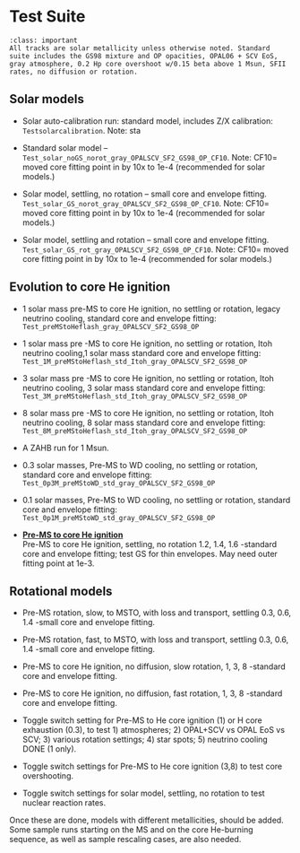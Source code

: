 Test Suite
==========

```{admonition} Defaults
:class: important
All tracks are solar metallicity unless otherwise noted. Standard suite includes the GS98 mixture and OP opacities, OPAL06 + SCV EoS, gray atmosphere, 0.2 Hp core overshoot w/0.15 beta above 1 Msun, SFII rates, no diffusion or rotation.  
```

## Solar models

- Solar auto-calibration run: standard model, includes Z/X calibration: `Testsolarcalibration`. Note: sta 

- Standard solar model – `Test_solar_noGS_norot_gray_OPALSCV_SF2_GS98_OP_CF10`. Note: CF10= moved core fitting point in by 10x to 1e-4 (recommended for solar models.) 

- Solar model, settling, no rotation – small core and envelope fitting. `Test_solar_GS_norot_gray_OPALSCV_SF2_GS98_OP_CF10`. Note: CF10= moved core fitting point in by 10x to 1e-4 (recommended for solar models.) 

- Solar model, settling and rotation – small core and envelope fitting. `Test_solar_GS_rot_gray_OPALSCV_SF2_GS98_OP_CF10`. Note: CF10= moved core fitting point in by 10x to 1e-4 (recommended for solar models.)

## Evolution to core He ignition

- 1 solar mass pre-MS to core He ignition, no settling or rotation, legacy neutrino cooling, standard core and envelope fitting: `Test_preMStoHeflash_gray_OPALSCV_SF2_GS98_OP`

- 1 solar mass pre -MS to core He ignition, no settling or rotation, Itoh neutrino cooling,1 solar mass standard core and envelope fitting: `Test_1M_preMStoHeflash_std_Itoh_gray_OPALSCV_SF2_GS98_OP`

- 3 solar mass pre -MS to core He ignition, no settling or rotation, Itoh neutrino cooling, 3 solar mass standard core and envelope fitting: `Test_3M_preMStoHeflash_std_Itoh_gray_OPALSCV_SF2_GS98_OP`

- 8 solar mass pre -MS to core He ignition, no settling or rotation, Itoh neutrino cooling, 8 solar mass standard core and envelope fitting: `Test_8M_preMStoHeflash_std_Itoh_gray_OPALSCV_SF2_GS98_OP` 

- A ZAHB run for 1 Msun. 

- 0.3 solar masses, Pre-MS to WD cooling, no settling or rotation, standard core and envelope fitting: `Test_0p3M_preMStoWD_std_gray_OPALSCV_SF2_GS98_OP` 

- 0.1 solar masses, Pre-MS to WD cooling, no settling or rotation, standard core and envelope fitting: `Test_0p1M_preMStoWD_std_gray_OPALSCV_SF2_GS98_OP` 

- [**Pre-MS to core He ignition**]()\
Pre-MS to core He ignition, settling, no rotation 1.2, 1.4, 1.6 -standard core and envelope fitting; test GS for thin envelopes. May need outer fitting point at 1e-3. 

## Rotational models

- Pre-MS rotation, slow, to MSTO, with loss and transport, settling 0.3, 0.6, 1.4 -small core and envelope fitting. 

- Pre-MS rotation, fast, to MSTO, with loss and transport, settling 0.3, 0.6, 1.4 -small core and envelope fitting. 

- Pre-MS to core He ignition, no diffusion, slow rotation, 1, 3, 8 -standard core and envelope fitting. 

- Pre-MS to core He ignition, no diffusion, fast rotation, 1, 3, 8 -standard core and envelope fitting. 

- Toggle switch setting for Pre-MS to He core ignition (1) or H core exhaustion (0.3), to test 1) atmospheres; 2) OPAL+SCV vs OPAL EoS vs SCV; 3) various rotation settings; 4) star spots; 5) neutrino cooling DONE (1 only). 

- Toggle switch settings for Pre-MS to He core ignition (3,8) to test core overshooting. 

- Toggle switch settings for solar model, settling, no rotation to test nuclear reaction rates. 

Once these are done, models with different metallicities, should be added. Some sample runs starting on the MS and on the core He-burning sequence, as well as sample rescaling cases, are also needed. 
